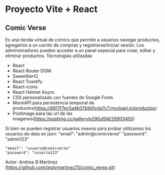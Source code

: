 # Proyecto Vite + React

## Comic Verse
Es una tienda virtual de cómics que permite a usuarios navegar productos, agregarlos a un carrito de compras y registrarse/iniciar sesión.
Los administradores pueden acceder a un panel especial para crear, editar y eliminar productos.
Tecnologías utilizadas

- React
- React Router DOM
- SweetAlert2
- React Toastify
- React-icons
- React Helmet Async
- CSS personalizado con fuentes de Google Fonts
- MockAPI para persistencia temporal de productos(https://6817f7ec5a4b07b9d1cda7c7.mockapi.io/productos)
- Postimage para las url de las imagenes(https://postimg.cc/gallery/p29Gd5M/29903455)

Si bien se pueden registrar usuarios nuevos para probar utilizamos los usuarios de data en json: 
    "email": "admin@comicverse"
    "password": "admin123"

    "email": "usuario@comicverse"
    "password": "usuario123"



Autor: Andrea B Martinez (https://github.com/andymartinez75/comic_verse.git)